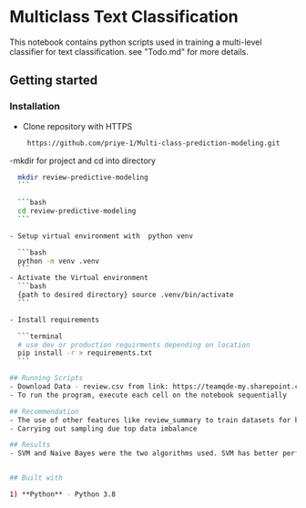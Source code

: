 # Multiclass Text Classification  
This notebook contains python scripts used in training a multi-level classifier for text classification.
see "Todo.md" for more details.

## Getting started   
### Installation

- Clone repository with HTTPS

    ```bash
     https://github.com/priye-1/Multi-class-prediction-modeling.git
    ```
-mkdir for project and cd into directory
  ```bash
    mkdir review-predictive-modeling
    ```
    
    ```bash
    cd review-predictive-modeling
    ```

- Setup virtual environment with  python venv

    ```bash
    python -m venv .venv
    ```
- Activate the Virtual environment
    ```bash
    {path to desired directory} source .venv/bin/activate
    ```

- Install requirements

    ```terminal
    # use dev or production requirments depending on location
    pip install -r > requirements.txt
    ```

## Running Scripts
- Download Data - review.csv from link: https://teamqde-my.sharepoint.com/:u:/r/personal/swen_sieben_teamq_de/Documents/reviews.csv.gz?csf=1&web=1&e=1KyzGA
- To run the program, execute each cell on the notebook sequentially

## Recommendation
- The use of other features like review_summary to train datasets for better prediction
- Carrying out sampling due top data imbalance

## Results
- SVM and Naive Bayes were the two algorithms used. SVM has better performance.


## Built with

1) **Python** - Python 3.8


